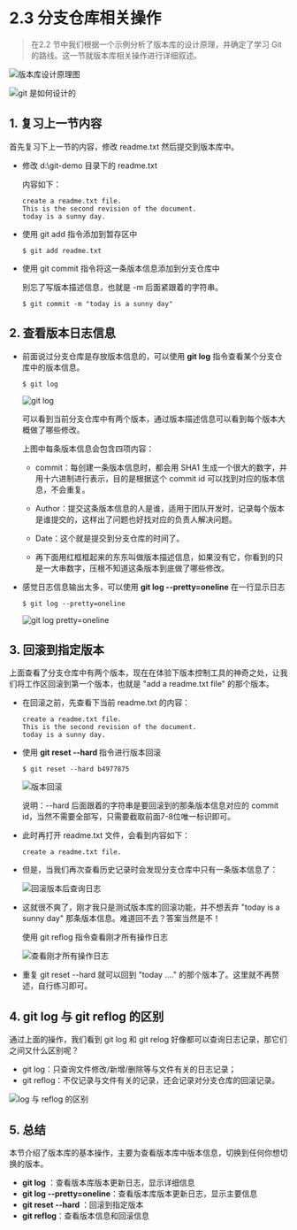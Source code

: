 # 2.3 分支仓库相关操作

> 在2.2 节中我们根据一个示例分析了版本库的设计原理，并确定了学习 Git 的路线。这一节就版本库相关操作进行详细叙述。

![版本库设计原理图](https://static.oschina.net/uploads/img/201707/04232417_VJG2.png "版本库设计原理图")

![git 是如何设计的](https://static.oschina.net/uploads/img/201707/04234146_cGPf.png "git 是如何设计的")

## 1. 复习上一节内容

首先复习下上一节的内容，修改 readme.txt 然后提交到版本库中。

- 修改 d:\git-demo 目录下的 readme.txt

    内容如下：

    ```
    create a readme.txt file.
    This is the second revision of the document.
    today is a sunny day.
    ```

- 使用 git add 指令添加到暂存区中

    ```
    $ git add readme.txt
    ```
- 使用 git commit 指令将这一条版本信息添加到分支仓库中

    别忘了写版本描述信息，也就是 -m 后面紧跟着的字符串。

    ```
    $ git commit -m "today is a sunny day"
    ```
## 2. 查看版本日志信息


- 前面说过分支仓库是存放版本信息的，可以使用 **git log** 指令查看某个分支仓库中的版本信息。

    ```
    $ git log
    ```

    ![git log](https://static.oschina.net/uploads/img/201707/05085757_nV7U.png "git log")

    可以看到当前分支仓库中有两个版本，通过版本描述信息可以看到每个版本大概做了哪些修改。
    
    上图中每条版本信息会包含四项内容：
    
    - commit：每创建一条版本信息时，都会用 SHA1 生成一个很大的数字，并用十六进制进行表示，目的是根据这个 commit id 可以找到对应的版本信息，不会重复。
    
    - Author：提交这条版本信息的人是谁，适用于团队开发时，记录每个版本是谁提交的，这样出了问题也好找对应的负责人解决问题。
    
    - Date：这个就是提交到分支仓库的时间了。
    
    - 再下面用红框框起来的东东叫做版本描述信息，如果没有它，你看到的只是一大串数字，压根不知道这条版本到底做了哪些修改。

- 感觉日志信息输出太多，可以使用 **git log --pretty=oneline** 在一行显示日志

    ```
    $ git log --pretty=oneline
    ```

    ![git log pretty=oneline](https://static.oschina.net/uploads/img/201707/05091442_QESn.png "git log pretty=oneline")
    
## 3. 回滚到指定版本

上面查看了分支仓库中有两个版本，现在在体验下版本控制工具的神奇之处，让我们将工作区回滚到第一个版本，也就是 "add a readme.txt file" 的那个版本。

- 在回滚之前，先查看下当前 readme.txt 的内容：

    ```
    create a readme.txt file.
    This is the second revision of the document.
    today is a sunny day.
    ```

- 使用 **git reset --hard <commit id>** 指令进行版本回滚

    ```
    $ git reset --hard b4977875
    ```
    
    ![版本回滚](https://static.oschina.net/uploads/img/201707/05092615_v1ON.png "版本回滚")

    说明：--hard 后面跟着的字符串是要回滚到的那条版本信息对应的 commit id，当然不需要全部写，只需要截取前面7-8位唯一标识即可。

- 此时再打开 readme.txt 文件，会看到内容如下：

    ```
    create a readme.txt file.
    ```

- 但是，当我们再次查看历史记录时会发现分支仓库中只有一条版本信息了：

    ![回滚版本后查询日志](https://static.oschina.net/uploads/img/201707/05093114_XdwS.png "回滚版本后查询日志")

- 这就很不爽了，刚才我只是测试版本库的回滚功能，并不想丢弃 "today is a sunny day" 那条版本信息。难道回不去？答案当然是不！

    使用 git reflog 指令查看刚才所有操作日志
    
    ![查看刚才所有操作日志](https://static.oschina.net/uploads/img/201707/05093453_yfra.png "查看刚才所有操作日志")

- 重复 git reset --hard <commit id> 就可以回到 "today ...." 的那个版本了。这里就不再赘述，自行练习即可。

## 4. git log 与 git reflog 的区别

通过上面的操作，我们看到 git log 和 git relog 好像都可以查询日志记录，那它们之间又什么区别呢？

- git log：只查询文件修改/新增/删除等与文件有关的日志记录；
- git reflog：不仅记录与文件有关的记录，还会记录对分支仓库的回滚记录。

![log 与 reflog 的区别](https://static.oschina.net/uploads/img/201707/05094139_TNbl.png "log 与 reflog 的区别")

## 5. 总结
本节介绍了版本库的基本操作，主要为查看版本库中版本信息，切换到任何你想切换的版本。

- **git log** ：查看版本库版本更新日志，显示详细信息
- **git log --pretty=oneline**：查看版本库版本更新日志，显示主要信息
- **git reset --hard <commit id>**：回滚到指定版本
- **git reflog**：查看版本信息和回滚信息